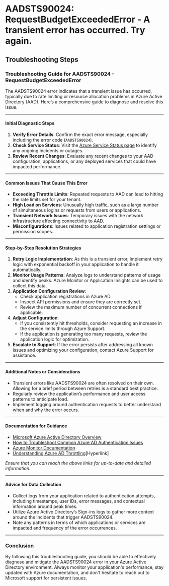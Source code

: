 # AADSTS90024: RequestBudgetExceededError - A transient error has occurred. Try again.


## Troubleshooting Steps
### Troubleshooting Guide for AADSTS90024 - RequestBudgetExceededError

The AADSTS90024 error indicates that a transient issue has occurred, typically due to rate limiting or resource allocation problems in Azure Active Directory (AAD). Here’s a comprehensive guide to diagnose and resolve this issue.

---

#### Initial Diagnostic Steps
1. **Verify Error Details**: Confirm the exact error message, especially including the error code (`AADSTS90024`).
2. **Check Service Status**: Visit the [Azure Service Status page](https://status.azure.com/en-us/status) to identify any ongoing incidents or outages.
3. **Review Recent Changes**: Evaluate any recent changes to your AAD configuration, applications, or any deployed services that could have impacted performance.

---

#### Common Issues That Cause This Error
- **Exceeding Throttle Limits**: Repeated requests to AAD can lead to hitting the rate limits set for your tenant.
- **High Load on Services**: Unusually high traffic, such as a large number of simultaneous logins or requests from users or applications.
- **Transient Network Issues**: Temporary issues with the network infrastructure affecting connectivity to AAD.
- **Misconfigurations**: Issues related to application registration settings or permission scopes.

---

#### Step-by-Step Resolution Strategies
1. **Retry Logic Implementation**: As this is a transient error, implement retry logic with exponential backoff in your application to handle it automatically.
2. **Monitor Usage Patterns**: Analyze logs to understand patterns of usage and identify peaks. Azure Monitor or Application Insights can be used to collect this data.
3. **Application Configuration Review**:
   - Check application registrations in Azure AD.
   - Inspect API permissions and ensure they are correctly set.
   - Review the maximum number of concurrent connections if applicable.
4. **Adjust Configuration**:
   - If you consistently hit thresholds, consider requesting an increase in the service limits through Azure Support.
   - If the application is generating too many requests, review the application logic for optimization.
5. **Escalate to Support**: If the error persists after addressing all known issues and optimizing your configuration, contact Azure Support for assistance.

---

#### Additional Notes or Considerations
- Transient errors like AADSTS90024 are often resolved on their own. Allowing for a brief period between retries is a standard best practice.
- Regularly review the application’s performance and user access patterns to anticipate load.
- Implement logging around authentication requests to better understand when and why the error occurs.

---

#### Documentation for Guidance
- [Microsoft Azure Active Directory Overview](https://docs.microsoft.com/en-us/azure/active-directory/fundamentals/active-directory-overview)
- [How to Troubleshoot Common Azure AD Authentication Issues](https://docs.microsoft.com/en-us/azure/active-directory/develop/tshoot-sign-in)
- [Azure Monitor Documentation](https://docs.microsoft.com/en-us/azure/azure-monitor/)
- [Understanding Azure AD Throttling](https://docs.microsoft.com/en-us/azure/active-directory/develop/active-directory-throttling)[Hyperlink]

*Ensure that you can reach the above links for up-to-date and detailed information.*

---

#### Advice for Data Collection
- Collect logs from your application related to authentication attempts, including timestamps, user IDs, error messages, and contextual information around peak times.
- Utilize Azure Active Directory’s Sign-ins logs to gather more context around the incidents that trigger AADSTS90024.
- Note any patterns in terms of which applications or services are impacted and frequency of the error occurrences.

---

### Conclusion
By following this troubleshooting guide, you should be able to effectively diagnose and mitigate the AADSTS90024 error in your Azure Active Directory environment. Always monitor your application's performance, stay updated with Azure documentation, and don't hesitate to reach out to Microsoft support for persistent issues.